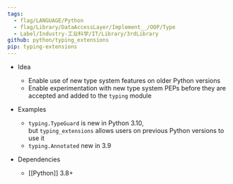 ```yaml
---
tags:
  - flag/LANGUAGE/Python
  - flag/Library/DataAccessLayer/Implement__/OOP/Type
  - Label/Industry-工业科学/IT/Library/3rdLibrary
github: python/typing_extensions
pip: typing-extensions
---
```


- Idea
    - Enable use of new type system features on older Python versions
    - Enable experimentation with new type system PEPs before they are accepted and added to the `typing` module

- Examples
    - `typing.TypeGuard` is new in Python 3.10, but `typing_extensions` allows users on previous Python versions to use it
    - `typing.Annotated` new in 3.9

- Dependencies
    - [[Python]] 3.8+
